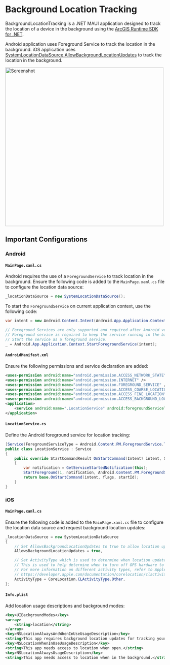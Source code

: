 # Background Location Tracking

BackgroundLocationTracking is a .NET MAUI application designed to track the location of a device in the background using the [ArcGIS Runtime SDK for .NET](https://developers.arcgis.com/net/).

Android application uses Foreground Service to track the location in the background. iOS application uses [SystemLocationDataSource.AllowBackgroundLocationUpdates](https://developers.arcgis.com/net/api-reference/api/ios/Esri.ArcGISRuntime/Esri.ArcGISRuntime.Location.SystemLocationDataSource.AllowsBackgroundLocationUpdates.html) to track the location in the background.

<img src="https://github.com/user-attachments/assets/e5cd7f2f-c488-4953-b944-f908d3c81959" alt="Screenshot" width="500"/>


## Important Configurations

### Android

#### `MainPage.xaml.cs`
Android requires the use of a `ForegroundService` to track location in the background.
Ensure the following code is added to the `MainPage.xaml.cs` file to configure the location data source:

```C#
_locationDataSource = new SystemLocationDataSource();
```

To start the `ForegroundService` on current application context, use the following code:
```C#
var intent = new Android.Content.Intent(Android.App.Application.Context, typeof(LocationService));

// Foreground Services are only supported and required after Android version Oreo (API level 26)
// Foreground service is required to keep the service running in the background when the main app is not in the foreground.
// Start the service as a foreground service.
_ = Android.App.Application.Context.StartForegroundService(intent);
```

#### `AndroidManifest.xml`

Ensure the following permissions and service declaration are added:

```xml
<uses-permission android:name="android.permission.ACCESS_NETWORK_STATE" />
<uses-permission android:name="android.permission.INTERNET" />
<uses-permission android:name="android.permission.FOREGROUND_SERVICE" />
<uses-permission android:name="android.permission.ACCESS_COARSE_LOCATION" />
<uses-permission android:name="android.permission.ACCESS_FINE_LOCATION" />
<uses-permission android:name="android.permission.ACCESS_BACKGROUND_LOCATION" />
<application>
    <service android:name=".LocationService" android:foregroundServiceType="location" />
</application>
```

#### `LocationService.cs`

Define the Android foreground service for location tracking:

```C#
[Service(ForegroundServiceType = Android.Content.PM.ForegroundService.TypeLocation)]
public class LocationService : Service
{
    public override StartCommandResult OnStartCommand(Intent? intent, StartCommandFlags flags, int startId)
    {
        var notification = GetServiceStartedNotification(this);
        StartForeground(1, notification, Android.Content.PM.ForegroundService.TypeLocation);
        return base.OnStartCommand(intent, flags, startId);
    }
}
```


### iOS

#### `MainPage.xaml.cs`
Ensure the following code is added to the `MainPage.xaml.cs` file to configure the location data source and request background location updates:

```C#
_locationDataSource = new SystemLocationDataSource
{
    // Set AllowsBackgroundLocationUpdates to true to allow location updates when the app is in the background.
    AllowsBackgroundLocationUpdates = true,

    // Set ActivityType which is used to determine when location updates should be delivered.
    // This is used to help determine when to turn off GPS hardware to save power.
    // For more information on different activity types, refer to Apple's documentation:
    // https://developer.apple.com/documentation/corelocation/clactivitytype
    ActivityType = CoreLocation.CLActivityType.Other,
};
```

#### `Info.plist`

Add location usage descriptions and background modes:

```xml
<key>UIBackgroundModes</key>
<array>
    <string>location</string>
</array>
<key>NSLocationAlwaysAndWhenInUseUsageDescription</key>
<string>This app requires background location updates for tracking your position.</string>
<key>NSLocationWhenInUseUsageDescription</key>
<string>This app needs access to location when open.</string>
<key>NSLocationAlwaysUsageDescription</key>
<string>This app needs access to location when in the background.</string>

```
